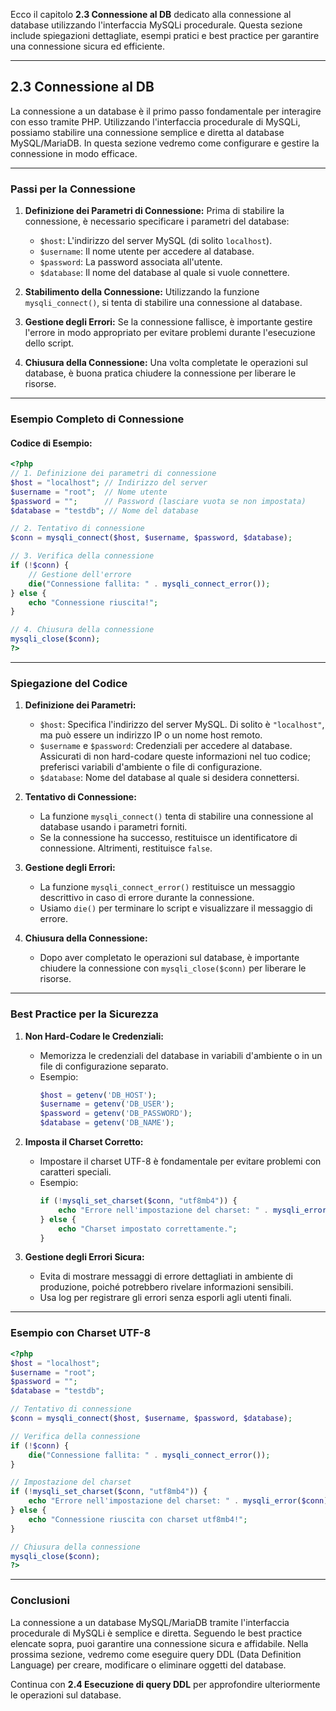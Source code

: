 Ecco il capitolo **2.3 Connessione al DB** dedicato alla connessione al database utilizzando l'interfaccia MySQLi procedurale. Questa sezione include spiegazioni dettagliate, esempi pratici e best practice per garantire una connessione sicura ed efficiente.

---

## **2.3 Connessione al DB**

La connessione a un database è il primo passo fondamentale per interagire con esso tramite PHP. Utilizzando l'interfaccia procedurale di MySQLi, possiamo stabilire una connessione semplice e diretta al database MySQL/MariaDB. In questa sezione vedremo come configurare e gestire la connessione in modo efficace.

---

### **Passi per la Connessione**

1. **Definizione dei Parametri di Connessione:**
   Prima di stabilire la connessione, è necessario specificare i parametri del database:
   - `$host`: L'indirizzo del server MySQL (di solito `localhost`).
   - `$username`: Il nome utente per accedere al database.
   - `$password`: La password associata all'utente.
   - `$database`: Il nome del database al quale si vuole connettere.

2. **Stabilimento della Connessione:**
   Utilizzando la funzione `mysqli_connect()`, si tenta di stabilire una connessione al database.

3. **Gestione degli Errori:**
   Se la connessione fallisce, è importante gestire l'errore in modo appropriato per evitare problemi durante l'esecuzione dello script.

4. **Chiusura della Connessione:**
   Una volta completate le operazioni sul database, è buona pratica chiudere la connessione per liberare le risorse.

---

### **Esempio Completo di Connessione**

#### **Codice di Esempio:**
```php
<?php
// 1. Definizione dei parametri di connessione
$host = "localhost"; // Indirizzo del server
$username = "root";  // Nome utente
$password = "";      // Password (lasciare vuota se non impostata)
$database = "testdb"; // Nome del database

// 2. Tentativo di connessione
$conn = mysqli_connect($host, $username, $password, $database);

// 3. Verifica della connessione
if (!$conn) {
    // Gestione dell'errore
    die("Connessione fallita: " . mysqli_connect_error());
} else {
    echo "Connessione riuscita!";
}

// 4. Chiusura della connessione
mysqli_close($conn);
?>
```

---

### **Spiegazione del Codice**

1. **Definizione dei Parametri:**
   - `$host`: Specifica l'indirizzo del server MySQL. Di solito è `"localhost"`, ma può essere un indirizzo IP o un nome host remoto.
   - `$username` e `$password`: Credenziali per accedere al database. Assicurati di non hard-codare queste informazioni nel tuo codice; preferisci variabili d'ambiente o file di configurazione.
   - `$database`: Nome del database al quale si desidera connettersi.

2. **Tentativo di Connessione:**
   - La funzione `mysqli_connect()` tenta di stabilire una connessione al database usando i parametri forniti.
   - Se la connessione ha successo, restituisce un identificatore di connessione. Altrimenti, restituisce `false`.

3. **Gestione degli Errori:**
   - La funzione `mysqli_connect_error()` restituisce un messaggio descrittivo in caso di errore durante la connessione.
   - Usiamo `die()` per terminare lo script e visualizzare il messaggio di errore.

4. **Chiusura della Connessione:**
   - Dopo aver completato le operazioni sul database, è importante chiudere la connessione con `mysqli_close($conn)` per liberare le risorse.

---

### **Best Practice per la Sicurezza**

1. **Non Hard-Codare le Credenziali:**
   - Memorizza le credenziali del database in variabili d'ambiente o in un file di configurazione separato.
   - Esempio:
     ```php
     $host = getenv('DB_HOST');
     $username = getenv('DB_USER');
     $password = getenv('DB_PASSWORD');
     $database = getenv('DB_NAME');
     ```

2. **Imposta il Charset Corretto:**
   - Impostare il charset UTF-8 è fondamentale per evitare problemi con caratteri speciali.
   - Esempio:
     ```php
     if (!mysqli_set_charset($conn, "utf8mb4")) {
         echo "Errore nell'impostazione del charset: " . mysqli_error($conn);
     } else {
         echo "Charset impostato correttamente.";
     }
     ```

3. **Gestione degli Errori Sicura:**
   - Evita di mostrare messaggi di errore dettagliati in ambiente di produzione, poiché potrebbero rivelare informazioni sensibili.
   - Usa log per registrare gli errori senza esporli agli utenti finali.

---

### **Esempio con Charset UTF-8**

```php
<?php
$host = "localhost";
$username = "root";
$password = "";
$database = "testdb";

// Tentativo di connessione
$conn = mysqli_connect($host, $username, $password, $database);

// Verifica della connessione
if (!$conn) {
    die("Connessione fallita: " . mysqli_connect_error());
}

// Impostazione del charset
if (!mysqli_set_charset($conn, "utf8mb4")) {
    echo "Errore nell'impostazione del charset: " . mysqli_error($conn);
} else {
    echo "Connessione riuscita con charset utf8mb4!";
}

// Chiusura della connessione
mysqli_close($conn);
?>
```

---

### **Conclusioni**

La connessione a un database MySQL/MariaDB tramite l'interfaccia procedurale di MySQLi è semplice e diretta. Seguendo le best practice elencate sopra, puoi garantire una connessione sicura e affidabile. Nella prossima sezione, vedremo come eseguire query DDL (Data Definition Language) per creare, modificare o eliminare oggetti del database.

Continua con **2.4 Esecuzione di query DDL** per approfondire ulteriormente le operazioni sul database.